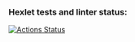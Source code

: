 ### Hexlet tests and linter status:
[![Actions Status](https://github.com/RERF32/sql-for-developers-project-136/actions/workflows/hexlet-check.yml/badge.svg)](https://github.com/RERF32/sql-for-developers-project-136/actions)